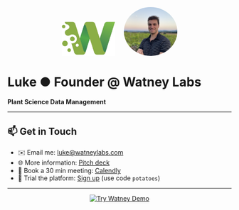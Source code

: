 <p align="center">
  <img src="./watney_logo.png" alt="Watney Labs Logo" width="120" />
  &nbsp;&nbsp;&nbsp;
  <img src="./IMG_7186.jpeg" alt="Luke @ Watney Labs" width="120" style="border-radius: 50%;" />
</p>

# Luke ● Founder @ Watney Labs

**Plant Science Data Management**  

---

## 📫 Get in Touch

- ✉️ Email me: [luke@watneylabs.com](mailto:luke@watneylabs.com)  
- 🌐 More information: [Pitch deck](https://pitch.com/v/watney-7ai63p)  
- 📅 Book a 30 min meeting: [Calendly](https://calendly.com/luke-watneylabs/30min)  
- 🚀 Trial the platform: [Sign up](https://app.watneylabs.com) (use code `potatoes`)

---

<p align="center">  
  <a href="https://app.watneylabs.com"><img src="https://img.shields.io/badge/Try%20Watney-Live%20Demo-brightgreen" alt="Try Watney Demo" /></a>
</p>
